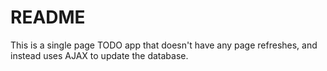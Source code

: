 # README

This is a single page TODO app that doesn't have any page refreshes, 
and instead uses AJAX to update the database.
